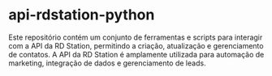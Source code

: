 # api-rdstation-python
Este repositório contém um conjunto de ferramentas e scripts para interagir com a API da RD Station, permitindo a criação, atualização e gerenciamento de contatos. A API da RD Station é amplamente utilizada para automação de marketing, integração de dados e gerenciamento de leads.
